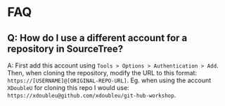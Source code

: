 # FAQ

## Q: How do I use a different account for a repository in SourceTree?
A: First add this account using `Tools > Options > Authentication > Add`. Then, when cloning the repository, modify the URL to this format: `https://[USERNAME]@[ORIGINAL-REPO-URL]`.
   Eg. when using the account `XDoubleU` for cloning this repo I would use: `https://xdoubleu@github.com/xdoubleu/git-hub-workshop`.
